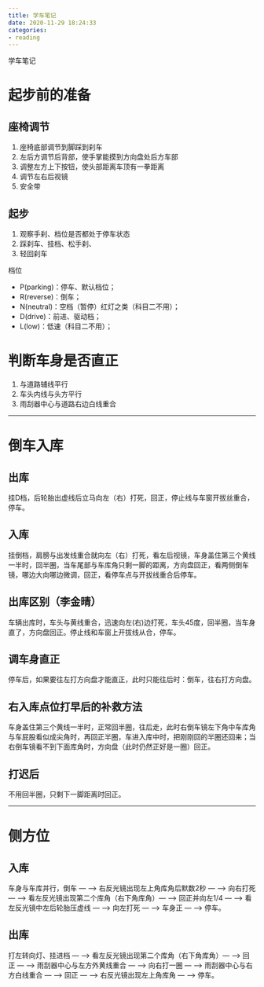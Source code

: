```yaml
---
title: 学车笔记
date: 2020-11-29 18:24:33
categories: 
- reading
---
```

学车笔记

# 起步前的准备

## 座椅调节

1. 座椅底部调节到脚踩到刹车
2. 左后方调节后背部，使手掌能摸到方向盘处后方车部
3. 调整左方上下按钮，使头部距离车顶有一拳距离
4. 调节左右后视镜
5. 安全带

## 起步

1. 观察手刹、档位是否都处于停车状态
2. 踩刹车、挂档、松手刹、
3. 轻回刹车

档位

- P(parking)：停车、默认档位；
- R(reverse)：倒车；
- N(neutral)：空档（暂停）红灯之类（科目二不用）；
- D(drive)：前进、驱动档；
- L(low)：低速（科目二不用）；

# 判断车身是否直正

1. 与道路辅线平行
2. 车头内线与头方平行
3. 雨刮器中心与道路右边白线重合

---

# 倒车入库

## 出库

挂D档，后轮胎出虚线后立马向左（右）打死，回正，停止线与车窗开拔丝重合，停车。

## 入库

挂倒档，肩膀与出发线重合就向左（右）打死，看左后视镜，车身盖住第三个黄线一半时，回半圈，当车尾部与车库角只剩一脚的距离，方向盘回正，看两侧倒车镜，哪边大向哪边微调，回正，看停车点与开拔线重合后停车。

## 出库区别（李金晴）

车辆出库时，车头与黄线重合，迅速向左(右)边打死，车头45度，回半圈，当车身直了，方向盘回正。停止线和车窗上开拔线从合，停车。

## 调车身直正

停车后，如果要往左打方向盘才能直正，此时只能往后时：倒车，往右打方向盘。

## 右入库点位打早后的补救方法

车身盖住第三个黄线一半时，正常回半圈，往后走，此时右倒车镜左下角中车库角与车屁股看似成尖角时，再回正半圈，车进入库中时，把刚刚回的半圈还回来；当右倒车镜看不到下面库角时，方向盘（此时仍然正好是一圈）回正。

## 打迟后

不用回半圈，只剩下一脚距离时回正。

---

# 侧方位

## 入库

车身与车库并行，倒车 — —> 右反光镜出现左上角库角后默数2秒 — —> 向右打死 — —> 看左反光镜出现第二个库角（右下角库角）— —> 回正并向左1/4  — —> 看左反光镜中左后轮胎压虚线 — —> 向左打死 — —> 车身正 — —> 停车。

## 出库

打左转向灯、挂进档 — —> 看左反光镜出现第二个库角（右下角库角）— —> 回正 — —> 雨刮器中心与左方外黄线重合 — —> 向右打一圈 — —> 雨刮器中心与右方白线重合 — —> 回正 — —> 右反光镜出现左上角库角 — —>  停车。